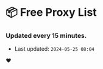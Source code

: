 # :package: Free Proxy List
### Updated every 15 minutes.

- Last updated: `2024-05-25 08:04`

:heart:
